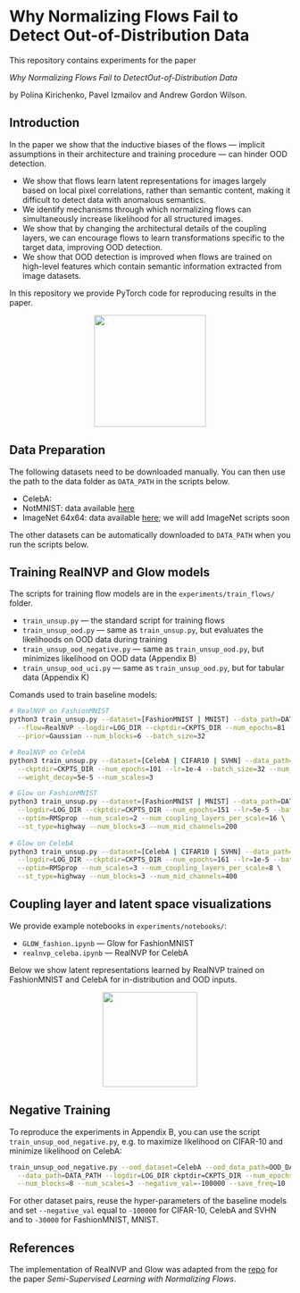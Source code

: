 # Why Normalizing Flows Fail to Detect Out-of-Distribution Data
This repository contains experiments for the paper

_Why Normalizing Flows Fail to DetectOut-of-Distribution Data_

by  Polina Kirichenko, Pavel Izmailov and Andrew Gordon Wilson.

## Introduction

In the paper we show that the inductive biases of the flows &mdash; implicit assumptions in their architecture and training procedure &mdash; can hinder OOD detection. 
- We show that flows learn latent representations for images largely based on local pixel
  correlations, rather than semantic content, making it difficult to detect data with
  anomalous semantics.
- We identify mechanisms through which normalizing flows can simultaneously increase
  likelihood for all structured images.
- We show that by changing the architectural details of the coupling layers, we can
  encourage flows to learn transformations specific to the target data, improving OOD
  detection.
- We show that OOD detection is improved when flows are trained on high-level features
  which contain semantic information extracted from image datasets.

In this repository we provide PyTorch code for reproducing results in the paper.

<p align="center">
  <img src="https://user-images.githubusercontent.com/14368801/84704630-230f9d80-af28-11ea-9538-b0ea8d5d784f.png" height=200>
</p>

## Data Preparation

The following datasets need to be downloaded manually. You can then use the path to the data folder as `DATA_PATH` in the scripts below.
- CelebA: 
- NotMNIST: data available [here](https://www.kaggle.com/lubaroli/notmnist)
- ImageNet 64x64: data available [here](http://image-net.org/small/download.php); we will add ImageNet scripts soon

The other datasets can be automatically downloaded to `DATA_PATH` when you run the scripts below.

## Training RealNVP and Glow models

The scripts for training flow models are in the `experiments/train_flows/` folder.

- `train_unsup.py` &mdash; the standard script for training flows
- `train_unsup_ood.py` &mdash; same as `train_unsup.py`, but evaluates the likelihoods on OOD data during training
- `train_unsup_ood_negative.py` &mdash; same as `train_unsup_ood.py`, but minimizes likelihood on OOD data (Appendix B)
- `train_unsup_ood_uci.py` &mdash; same as `train_unsup_ood.py`, but for tabular data (Appendix K)

Comands used to train baseline models:
```bash
# RealNVP on FashionMNIST
python3 train_unsup.py --dataset=[FashionMNIST | MNIST] --data_path=DATA_PATH --save_freq=20 \
  --flow=RealNVP --logdir=LOG_DIR --ckptdir=CKPTS_DIR --num_epochs=81 --lr=5e-5 \
  --prior=Gaussian --num_blocks=6 --batch_size=32

# RealNVP on CelebA
python3 train_unsup.py --dataset=[CelebA | CIFAR10 | SVHN] --data_path=DATA_PATH --logdir=LOG_DIR \
  --ckptdir=CKPTS_DIR --num_epochs=101 --lr=1e-4 --batch_size=32 --num_blocks=8 \
  --weight_decay=5e-5 --num_scales=3

# Glow on FashionMNIST
python3 train_unsup.py --dataset=[FashionMNIST | MNIST] --data_path=DATA_PATH --flow=Glow \
  --logdir=LOG_DIR --ckptdir=CKPTS_DIR --num_epochs=151 --lr=5e-5 --batch_size=32 \
  --optim=RMSprop --num_scales=2 --num_coupling_layers_per_scale=16 \
  --st_type=highway --num_blocks=3 --num_mid_channels=200
  
# Glow on CelebA
python3 train_unsup.py --dataset=[CelebA | CIFAR10 | SVHN] --data_path=DATA_PATH --flow=Glow \
  --logdir=LOG_DIR --ckptdir=CKPTS_DIR --num_epochs=161 --lr=1e-5 --batch_size=32 \
  --optim=RMSprop --num_scales=3 --num_coupling_layers_per_scale=8 \
  --st_type=highway --num_blocks=3 --num_mid_channels=400
```


## Coupling layer and latent space visualizations

We provide example notebooks in `experiments/notebooks/`:
- `GLOW_fashion.ipynb` &mdash; Glow for FashionMNIST
- `realnvp_celeba.ipynb` &mdash; RealNVP for CelebA

Below we show latent representations learned by RealNVP trained on FashionMNIST and CelebA for in-distribution and OOD inputs.

<p align="center">
  <img src="https://user-images.githubusercontent.com/14368801/84704791-5c480d80-af28-11ea-822c-7d367a650c31.png" height=170>
</p>

## Negative Training

To reproduce the experiments in Appendix B, you can use the script `train_unsup_ood_negative.py`, e.g.
to maximize likelihood on CIFAR-10 and minimize likelihood on CelebA:

```bash
train_unsup_ood_negative.py --ood_dataset=CelebA --ood_data_path=OOD_DATA_PATH --dataset=CIFAR10 \
  --data_path=DATA_PATH --logdir=LOG_DIR ckptdir=CKPTS_DIR --num_epochs=101 --lr=5e-5 --batch_size=32 \
  --num_blocks=8 --num_scales=3 --negative_val=-100000 --save_freq=10 --flow=RealNVP
```

For other dataset pairs, reuse the hyper-parameters of the baseline models and set `--negative_val` equal
to `-100000` for CIFAR-10, CelebA and SVHN and to `-30000` for FashionMNIST, MNIST.


## References

The implementation of RealNVP and Glow was adapted from the [repo](https://github.com/izmailovpavel/flowgmm) for the paper _Semi-Supervised Learning with Normalizing Flows_.
